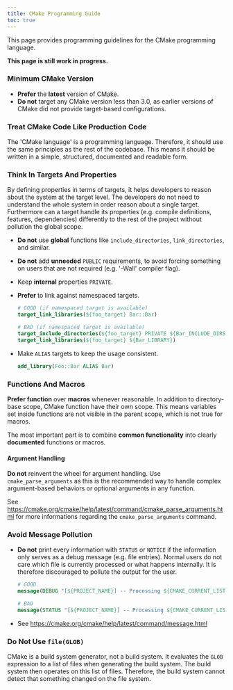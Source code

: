 ```yaml
---
title: CMake Programming Guide
toc: true
---
```


This page provides programming guidelines for the CMake programming language.

<div class="alert alert-warning">
  <strong>This page is still work in progress.</strong>
</div>

### Minimum CMake Version

- **Prefer** the **latest** version of CMake.
- **Do not** target any CMake version less than 3.0, as earlier versions of
  CMake did not provide target-based configurations.

### Treat CMake Code Like Production Code

The 'CMake language' is a programming language. Therefore, it should use the
same principles as the rest of the codebase. This means it should be written in
a simple, structured, documented and readable form.

### Think In Targets And Properties

By defining properties in terms of targets, it helps developers to reason about
the system at the target level. The developers do not need to understand the
whole system in order reason about a single target. Furthermore can a target
handle its properties (e.g. compile definitions, features, dependencies)
differently to the rest of the project without pollution the global scope.

- **Do not** use **global** functions like `include_directories`,
  `link_directories`, and similar.
- **Do not** add **unneeded** `PUBLIC` requirements, to avoid forcing something
  on users that are not required (e.g. '-Wall' compiler flag).
- Keep **internal** properties `PRIVATE`.
- **Prefer** to link against namespaced targets.

  ```cmake
  # GOOD (if namespaced target is available)
  target_link_libraries(${foo_target} Bar::Bar)

  # BAD (if namespaced target is available)
  target_include_directories(${foo_target} PRIVATE ${Bar_INCLUDE_DIRS})
  target_link_libraries(${foo_target} ${Bar_LIBRARY})
  ```

- Make `ALIAS` targets to keep the usage consistent.

  ```cmake
  add_library(Foo::Bar ALIAS Bar)
  ```

### Functions And Macros

**Prefer function** over **macros** whenever reasonable. In addition to
directory-base scope, CMake function have their own scope. This means variables
set inside functions are not visible in the parent scope, which is not true for
macros.

The most important part is to combine **common functionality** into clearly
**documented** functions or macros.

#### Argument Handling

**Do not** reinvent the wheel for argument handling. Use `cmake_parse_arguments`
as this is the recommended way to handle complex argument-based behaviors or
optional arguments in any function.

See https://cmake.org/cmake/help/latest/command/cmake_parse_arguments.html for
more informations regarding the `cmake_parse_arguments` command.

### Avoid Message Pollution

- **Do not** print every information with `STATUS` or `NOTICE` if the
  information only serves as a debug message (e.g. file entries). Normal users
  do not care which file is currently processed or what happens internally.
  It is therefore discouraged to pollute the output for the user.

  ```cmake
  # GOOD
  message(DEBUG "[${PROJECT_NAME}] -- Processing ${CMAKE_CURRENT_LIST_FILE}")

  # BAD
  message(STATUS "[${PROJECT_NAME}] -- Processing ${CMAKE_CURRENT_LIST_FILE}")
  ```

- See https://cmake.org/cmake/help/latest/command/message.html

### Do Not Use `file(GLOB)`

CMake is a build system generator, not a build system. It evaluates the `GLOB`
expression to a list of files when generating the build system. The build system
then operates on this list of files. Therefore, the build system cannot detect
that something changed on the file system.


